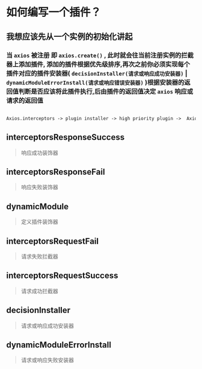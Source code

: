 # 如何编写一个插件？

## 我想应该先从一个实例的初始化讲起

### 当 `axios` 被注册 即 `axios.create()` , 此时就会往当前注册实例的拦截器上添加插件, 添加的插件根据优先级排序,再次之前你必须实现每个插件对应的插件安装器( `decisionInstaller(请求或响应成功安装器)` | `dynamicModuleErrorInstall(请求或响应错误安装器)` )根据安装器的返回值判断是否应该将此插件执行,后由插件的返回值决定 `axios` 响应或请求的返回值

```txt

Axios.interceptors -> plugin installer -> high priority plugin ->  Axios.interceptors result

```

## interceptorsResponseSuccess

> 响应成功装饰器

## interceptorsResponseFail

> 响应失败装饰器

## dynamicModule

> 定义插件装饰器

## interceptorsRequestFail

> 请求失败拦截器

## interceptorsRequestSuccess

> 请求成功拦截器

## decisionInstaller

> 请求或响应成功安装器

## dynamicModuleErrorInstall

> 请求或响应失败安装器
